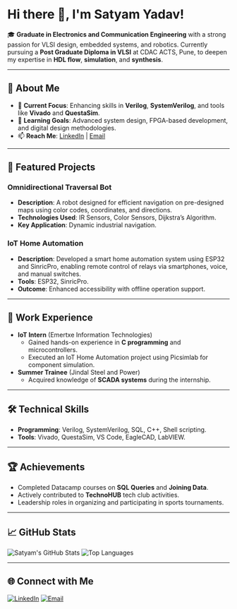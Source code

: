 # Hi there 👋, I'm Satyam Yadav!

🎓 **Graduate in Electronics and Communication Engineering** with a strong passion for VLSI design, embedded systems, and robotics. Currently pursuing a **Post Graduate Diploma in VLSI** at CDAC ACTS, Pune, to deepen my expertise in **HDL flow**, **simulation**, and **synthesis**.

---

## 🌟 About Me
- 🔭 **Current Focus**: Enhancing skills in **Verilog**, **SystemVerilog**, and tools like **Vivado** and **QuestaSim**.
- 🌱 **Learning Goals**: Advanced system design, FPGA-based development, and digital design methodologies.
- 📫 **Reach Me**: [LinkedIn](https://www.linkedin.com/in/satyam-yadav-2401/) | [Email](mailto:satyam.y2401@gmail.com)

---

## 🚀 Featured Projects
### Omnidirectional Traversal Bot
- **Description**: A robot designed for efficient navigation on pre-designed maps using color codes, coordinates, and directions.
- **Technologies Used**: IR Sensors, Color Sensors, Dijkstra’s Algorithm.
- **Key Application**: Dynamic industrial navigation.

### IoT Home Automation
- **Description**: Developed a smart home automation system using ESP32 and SinricPro, enabling remote control of relays via smartphones, voice, and manual switches.
- **Tools**: ESP32, SinricPro.
- **Outcome**: Enhanced accessibility with offline operation support.

---

## 💼 Work Experience
- **IoT Intern** (Emertxe Information Technologies)
  - Gained hands-on experience in **C programming** and microcontrollers.
  - Executed an IoT Home Automation project using Picsimlab for component simulation.
- **Summer Trainee** (Jindal Steel and Power)
  - Acquired knowledge of **SCADA systems** during the internship.

---

## 🛠️ Technical Skills
- **Programming**: Verilog, SystemVerilog, SQL, C++, Shell scripting.
- **Tools**: Vivado, QuestaSim, VS Code, EagleCAD, LabVIEW.

---

## 🏆 Achievements
- Completed Datacamp courses on **SQL Queries** and **Joining Data**.
- Actively contributed to **TechnoHUB** tech club activities.
- Leadership roles in organizing and participating in sports tournaments.

---

## 📈 GitHub Stats
![Satyam's GitHub Stats](https://github-readme-stats.vercel.app/api?username=SatyamYadav&show_icons=true&theme=radical)
![Top Languages](https://github-readme-stats.vercel.app/api/top-langs/?username=SatyamYadav&layout=compact&theme=radical)

---

## 🌐 Connect with Me
[![LinkedIn](https://img.shields.io/badge/LinkedIn-blue?style=for-the-badge&logo=linkedin)](https://www.linkedin.com/in/satyam-yadav-2401/)
[![Email](https://img.shields.io/badge/Email-D14836?style=for-the-badge&logo=gmail&logoColor=white)](mailto:satyam.y2401@gmail.com)
